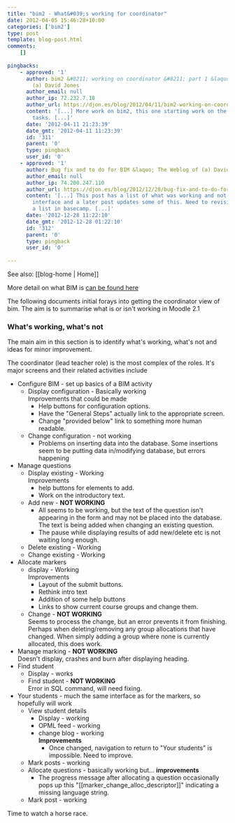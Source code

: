 ```yaml
---
title: "bim2 - What&#039;s working for coordinator"
date: 2012-04-05 15:46:28+10:00
categories: ['bim2']
type: post
template: blog-post.html
comments:
    []
    
pingbacks:
    - approved: '1'
      author: bim2 &#8211; working on coordinator &#8211; part 1 &laquo; The Weblog of
        (a) David Jones
      author_email: null
      author_ip: 72.232.7.18
      author_url: https://djon.es/blog/2012/04/11/bim2-working-on-coordinator-part-1/
      content: '[...] More work on bim2, this one starting work on the previously identified
        tasks. [...]'
      date: '2012-04-11 21:23:39'
      date_gmt: '2012-04-11 11:23:39'
      id: '311'
      parent: '0'
      type: pingback
      user_id: '0'
    - approved: '1'
      author: Bug fix and to do for BIM &laquo; The Weblog of (a) David Jones
      author_email: null
      author_ip: 74.200.247.110
      author_url: https://djon.es/blog/2012/12/28/bug-fix-and-to-do-for-bim/
      content: '[...] This post has a list of what was working and not with the coordinator
        interface and a later post updates some of this. Need to revisit these and start
        a list in basecamp. [...]'
      date: '2012-12-28 11:22:10'
      date_gmt: '2012-12-28 01:22:10'
      id: '312'
      parent: '0'
      type: pingback
      user_id: '0'
    
---
```


See also: [[blog-home | Home]]

More detail on what BIM is [can be found here](/blog2/research/bam-blog-aggregation-management/)

The following documents initial forays into getting the coordinator view of bim. The aim is to summarise what is or isn't working in Moodle 2.1

### What's working, what's not

The main aim in this section is to identify what's working, what's not and ideas for minor improvement.

The coordinator (lead teacher role) is the most complex of the roles. It's major screens and their related activities include

- Configure BIM - set up basics of a BIM activity
    - Display configuration - Basically working  
        Improvements that could be made
        - Help buttons for configuration options.
        - Have the "General Steps" actually link to the appropriate screen.
        - Change "provided below" link to something more human readable.
    - Change configuration - not working
        - Problems on inserting data into the database. Some insertions seem to be putting data in/modifying database, but errors happening
- Manage questions
    - Display existing - Working  
        Improvements
        - help buttons for elements to add.
        - Work on the introductory text.
    - Add new - **NOT WORKING**
        - All seems to be working, but the text of the question isn't appearing in the form and may not be placed into the database. The text is being added when changing an existing question.
        - The pause while displaying results of add new/delete etc is not waiting long enough.
    - Delete existing - Working
    - Change existing - Working
- Allocate markers
    - display - Working  
        Improvements
        - Layout of the submit buttons.
        - Rethink intro text
        - Addition of some help buttons
        - Links to show current course groups and change them.
    - Change - **NOT WORKING**  
        Seems to process the change, but an error prevents it from finishing. Perhaps when deleting/removing any group allocations that have changed. When simply adding a group where none is currently allocated, this does work.
- Manage marking - **NOT WORKING**  
    Doesn't display, crashes and burn after displaying heading.
- Find student
    - Display - works
    - Find student - **NOT WORKING**  
        Error in SQL command, will need fixing.
- Your students - much the same interface as for the markers, so hopefully will work
    - View student details
        - Display - working
        - OPML feed - working
        - change blog - working  
            **Improvements**
            - Once changed, navigation to return to "Your students" is impossible. Need to improve.
    - Mark posts - working
    - Allocate questions - basically working but... **improvements**
        - The progress message after allocating a question occasionally pops up this "\[\[marker\_change\_alloc\_descriptor\]\]" indicating a missing language string.
    - Mark post - working

Time to watch a horse race.